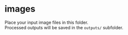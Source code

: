 # images

Place your input image files in this folder.  
Processed outputs will be saved in the `outputs/` subfolder. 